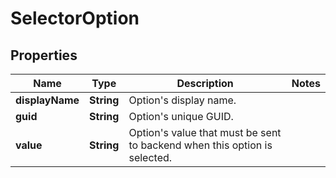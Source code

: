 
# SelectorOption

## Properties
Name | Type | Description | Notes
------------ | ------------- | ------------- | -------------
**displayName** | **String** | Option&#39;s display name. | 
**guid** | **String** | Option&#39;s unique GUID. | 
**value** | **String** | Option&#39;s value that must be sent to backend when this option is selected. | 



